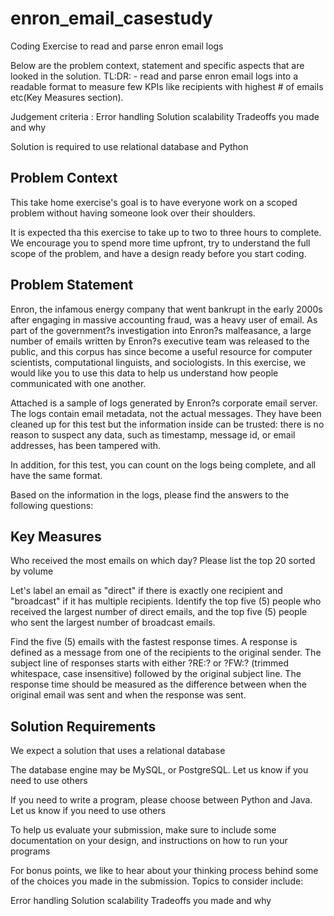# enron_email_casestudy
Coding Exercise to read and parse enron email logs

Below are the problem context, statement and specific aspects that are looked in the solution. 
TL:DR: - read and parse enron email logs into a readable format to measure few KPIs like recipients with highest # of emails etc(Key Measures section). 

Judgement criteria :
Error handling
Solution scalability
Tradeoffs you made and why

Solution is required to use relational database and Python

## Problem Context

This take home exercise's goal is to have everyone work on a scoped problem without having someone look over their shoulders.

It is expected tha this exercise to take up to two to three hours to complete. We encourage you to spend more time upfront, try to understand the full scope of the problem, and have a design ready before you start coding. 
 
## Problem Statement

Enron, the infamous energy company that went bankrupt in the early 2000s after engaging in massive accounting fraud, was a heavy user of email. As part of the government?s investigation into Enron?s malfeasance, a large number of emails written by Enron?s executive team was released to the public, and this corpus has since become a useful resource for computer scientists, computational linguists, and sociologists. In this exercise, we would like you to use this data to help us understand how people communicated with one another. 

Attached is a sample of logs generated by Enron?s corporate email server. The logs contain email metadata, not the actual messages. They have been cleaned up for this test but the information inside can be trusted: there is no reason to suspect any data, such as timestamp, message id, or email addresses, has been tampered with.


In addition, for this test, you can count on the logs being complete, and all have the same format.

Based on the information in the logs, please find the answers to the following questions:

## Key Measures

Who received the most emails on which day? Please list the top 20 sorted by volume

Let's label an email as "direct" if there is exactly one recipient and "broadcast" if it has multiple recipients. Identify the top five (5) people who received the largest number of direct emails, and the top five (5) people who sent the largest number of broadcast emails.

Find the five (5) emails with the fastest response times. A response is defined as a message from one of the recipients to the original sender. The subject line of responses starts with either ?RE:? or ?FW:? (trimmed whitespace, case insensitive) followed by the original subject line. The response time should be measured as the difference between when the original email was sent and when the response was sent.
 

## Solution Requirements

We expect a solution that uses a relational database

The database engine may be MySQL, or PostgreSQL. Let us know if you need to use others

If you need to write a program, please choose between Python and Java. Let us know if you need to use others

To help us evaluate your submission, make sure to include some documentation on your design, and instructions on how to run your programs

For bonus points, we like to hear about your thinking process behind some of the choices you made in the submission. Topics to consider include:

Error handling
Solution scalability
Tradeoffs you made and why

